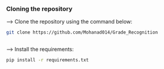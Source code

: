### Cloning the repository

--> Clone the repository using the command below:
```bash
git clone https://github.com/Mohanad014/Grade_Recognition
  
```  
  
--> Install the requirements: 
```bash  
pip install -r requirements.txt 

``` 

